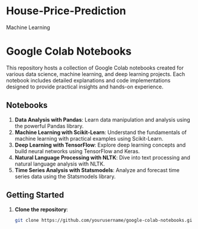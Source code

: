 # House-Price-Prediction
Machine Learning 

# Google Colab Notebooks

This repository hosts a collection of Google Colab notebooks created for various data science, machine learning, and deep learning projects. Each notebook includes detailed explanations and code implementations designed to provide practical insights and hands-on experience.

## Notebooks

1. **Data Analysis with Pandas**: Learn data manipulation and analysis using the powerful Pandas library.
2. **Machine Learning with Scikit-Learn**: Understand the fundamentals of machine learning with practical examples using Scikit-Learn.
3. **Deep Learning with TensorFlow**: Explore deep learning concepts and build neural networks using TensorFlow and Keras.
4. **Natural Language Processing with NLTK**: Dive into text processing and natural language analysis with NLTK.
5. **Time Series Analysis with Statsmodels**: Analyze and forecast time series data using the Statsmodels library.

## Getting Started

1. **Clone the repository**:
   ```sh
   git clone https://github.com/yourusername/google-colab-notebooks.git
